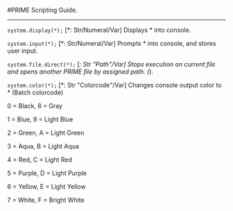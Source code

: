 #PRIME Scripting Guide.

***
`system.display(*);` [*: Str/Numeral/Var] Displays * into console.

`system.input(*);` [*: Str/Numeral/Var] Prompts * into console, and stores user input.

`system.file.direct(*);` [*: Str "Path"/Var] Stops execution on current file and opens another PRIME file by assigned path. (*).

`system.color(*);` [*: Str "Colorcode"/Var] Changes console output color to * (Batch colorcode)

0 = Black,       8 = Gray

1 = Blue,        9 = Light Blue

2 = Green,       A = Light Green

3 = Aqua,        B = Light Aqua

4 = Red,         C = Light Red

5 = Purple,      D = Light Purple

6 = Yellow,      E = Light Yellow

7 = White,       F = Bright White

